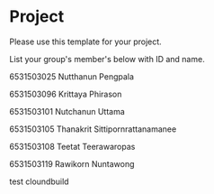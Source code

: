 Project
=============
Please use this template for your project.

List your group's member's below with ID and name.

6531503025 Nutthanun Pengpala

6531503096 Krittaya Phirason

6531503101 Nutchanun Uttama

6531503105 Thanakrit Sittipornrattanamanee

6531503108 Teetat Teerawaropas

6531503119 Rawikorn Nuntawong

test cloundbuild
